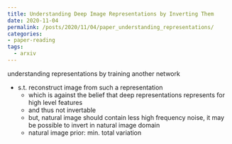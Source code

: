```yaml
---
title: Understanding Deep Image Representations by Inverting Them
date: 2020-11-04
permalink: /posts/2020/11/04/paper_understanding_representations/
categories:
- paper-reading
tags:
  - arxiv
---
```


understanding representations by training another network
- s.t. reconstruct image from such a representation
  - which is against the belief that deep representations represents for high level features
  - and thus not invertable
  - but, natural image should contain less high frequency noise, it may be possible to invert in natural image domain
  - natural image prior: min. total variation